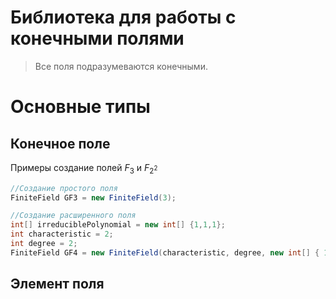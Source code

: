 # Библиотека для работы с конечными полями
> Все поля подразумеваются конечными.
# Основные типы

## Конечное поле
Примеры создание полей $F_{3}$ и $F_{2^2}$
```c#
//Создание простого поля
FiniteField GF3 = new FiniteField(3);

//Создание расширенного поля
int[] irreduciblePolynomial = new int[] {1,1,1};
int characteristic = 2;
int degree = 2;
FiniteField GF4 = new FiniteField(characteristic, degree, new int[] { 1, 1, 1 }); 
```
## Элемент поля
```c#
```
